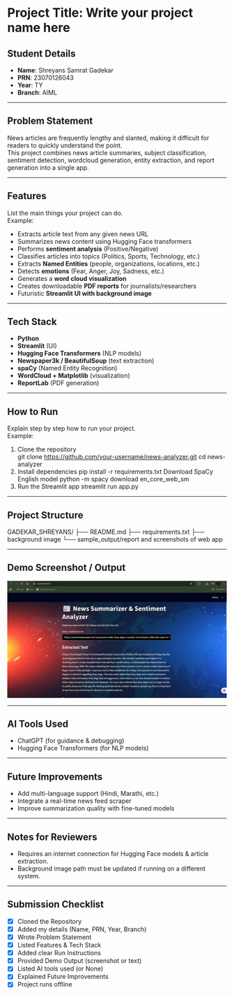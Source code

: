# Project Title: Write your project name here

## Student Details
- **Name**: Shreyans Samrat Gadekar  
- **PRN**: 23070126043  
- **Year**: TY  
- **Branch**: AIML  

---

## Problem Statement
News articles are frequently lengthy and slanted, making it difficult for readers to quickly understand the point.  
This project combines news article summaries, subject classification, sentiment detection, wordcloud generation, entity extraction, and report generation into a single app.

---

## Features
List the main things your project can do.  
Example:  
- Extracts article text from any given news URL  
- Summarizes news content using Hugging Face transformers  
- Performs **sentiment analysis** (Positive/Negative)  
- Classifies articles into topics (Politics, Sports, Technology, etc.)  
- Extracts **Named Entities** (people, organizations, locations, etc.)  
- Detects **emotions** (Fear, Anger, Joy, Sadness, etc.)  
- Generates a **word cloud visualization**  
- Creates downloadable **PDF reports** for journalists/researchers  
- Futuristic **Streamlit UI with background image**

---

## Tech Stack
- **Python**  
- **Streamlit** (UI)  
- **Hugging Face Transformers** (NLP models)  
- **Newspaper3k / BeautifulSoup** (text extraction)  
- **spaCy** (Named Entity Recognition)  
- **WordCloud + Matplotlib** (visualization)  
- **ReportLab** (PDF generation)

---

## How to Run
Explain step by step how to run your project.  
Example:  
1. Clone the repository  
   git clone https://github.com/your-username/news-analyzer.git
   cd news-analyzer
2. Install dependencies
    pip install -r requirements.txt
    Download SpaCy English model
    python -m spacy download en_core_web_sm
3. Run the Streamlit app
    streamlit run app.py

---

## Project Structure

GADEKAR_SHREYANS/ 
├── README.md 
├── requirements.txt 
├── background image 
└── sample_output/report and screenshots of web app 

---

## Demo Screenshot / Output
![alt text](<Screenshot 2025-08-24 160501.png>)

---

## AI Tools Used
- ChatGPT (for guidance & debugging)
- Hugging Face Transformers (for NLP models)

---

## Future Improvements
- Add multi-language support (Hindi, Marathi, etc.)
- Integrate a real-time news feed scraper
- Improve summarization quality with fine-tuned models

---

## Notes for Reviewers
- Requires an internet connection for Hugging Face models & article extraction.
- Background image path must be updated if running on a different system.

---

## Submission Checklist 
- [x] Cloned the Repository 
- [x] Added my details (Name, PRN, Year, Branch)  
- [x] Wrote Problem Statement  
- [x] Listed Features & Tech Stack  
- [x] Added clear Run Instructions  
- [x] Provided Demo Output (screenshot or text)  
- [x] Listed AI tools used (or None)  
- [x] Explained Future Improvements  
- [x] Project runs offline
